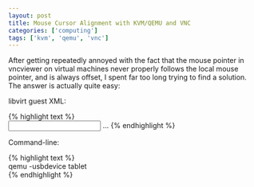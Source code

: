 ```yaml
---
layout: post
title: Mouse Cursor Alignment with KVM/QEMU and VNC
categories: ['computing']
tags: ['kvm', 'qemu', 'vnc']
---
```


After getting repeatedly annoyed with the fact that the mouse pointer in vncviewer on virtual machines never properly follows the local mouse pointer, and is always offset, I spent far too long trying to find a solution. The answer is actually quite easy:  
  
libvirt guest XML:  
  
{% highlight text %}  
<devices>
<input type='tablet' bus='usb'/>
...
</devices>
{% endhighlight %}  
  
Command-line:  
  
{% highlight text %}  
qemu -usbdevice tablet  
{% endhighlight %}  

